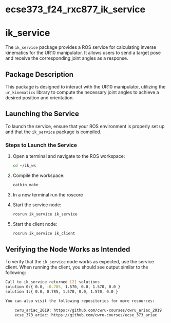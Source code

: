 # ecse373_f24_rxc877_ik_service
# ik_service

The `ik_service` package provides a ROS service for calculating inverse kinematics for the UR10 manipulator. It allows users to send a target pose and receive the corresponding joint angles as a response.

## Package Description

This package is designed to interact with the UR10 manipulator, utilizing the `ur_kinematics` library to compute the necessary joint angles to achieve a desired position and orientation.

## Launching the Service

To launch the service, ensure that your ROS environment is properly set up and that the `ik_service` package is compiled.

### Steps to Launch the Service

1. Open a terminal and navigate to the ROS workspace:
    ```bash
    cd ~/ik_ws
    ```

2. Compile the workspace:
    ```bash
    catkin_make
    ```
3. In a new terminal run the roscore
   
4. Start the service node:
    ```bash
    rosrun ik_service ik_service

5. Start the client node:
   ```bash
   rosrun ik_service ik_client 

## Verifying the Node Works as Intended

To verify that the `ik_service` node works as expected, use the service client. When running the client, you should see output similar to the following:

```bash
Call to ik_service returned [2] solutions
solution 0:{ 0.0, -0.785, 1.570, 0.0, 1.570, 0.0 }
solution 1:{ 0.0, 0.785, 1.570, 0.0, 1.570, 0.0 }

You can also visit the following repositories for more resources:

    cwru_ariac_2019: https://github.com/cwru-courses/cwru_ariac_2019
    ecse_373_ariac: https://github.com/cwru-courses/ecse_373_ariac
